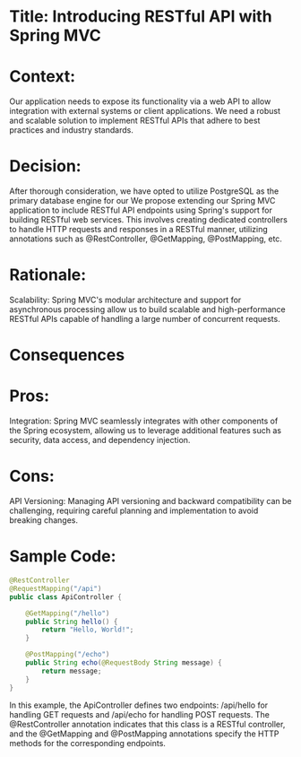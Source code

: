 # Title: Introducing RESTful API with Spring MVC

# Context:
Our application needs to expose its functionality via a web API to allow integration with external systems or client applications. We need a robust and scalable solution to implement RESTful APIs that adhere to best practices and industry standards.

# Decision:
After thorough consideration, we have opted to utilize PostgreSQL as the primary database engine for our We propose extending our Spring MVC application to include RESTful API endpoints using Spring's support for building RESTful web services. This involves creating dedicated controllers to handle HTTP requests and responses in a RESTful manner, utilizing annotations such as @RestController, @GetMapping, @PostMapping, etc.

# Rationale:
Scalability: Spring MVC's modular architecture and support for asynchronous processing allow us to build scalable and high-performance RESTful APIs capable of handling a large number of concurrent requests.

# Consequences

# Pros:

Integration: Spring MVC seamlessly integrates with other components of the Spring ecosystem, allowing us to leverage additional features such as security, data access, and dependency injection.

# Cons:


API Versioning: Managing API versioning and backward compatibility can be challenging, requiring careful planning and implementation to avoid breaking changes.

# Sample Code:

```java
@RestController
@RequestMapping("/api")
public class ApiController {

    @GetMapping("/hello")
    public String hello() {
        return "Hello, World!";
    }

    @PostMapping("/echo")
    public String echo(@RequestBody String message) {
        return message;
    }
}
```
In this example, the ApiController defines two endpoints: /api/hello for handling GET requests and /api/echo for handling POST requests. The @RestController annotation indicates that this class is a RESTful controller, and the @GetMapping and @PostMapping annotations specify the HTTP methods for the corresponding endpoints.
        
